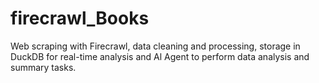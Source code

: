 # firecrawl_Books
Web scraping with Firecrawl, data cleaning and processing, storage in DuckDB for real-time analysis and Al Agent to perform data analysis and summary tasks.
